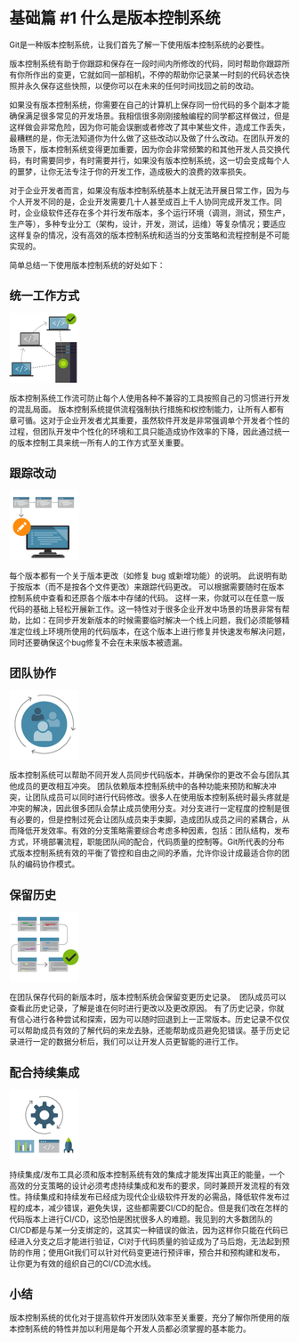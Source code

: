 # 基础篇 #1 什么是版本控制系统

Git是一种版本控制系统，让我们首先了解一下使用版本控制系统的必要性。

版本控制系统有助于你跟踪和保存在一段时间内所修改的代码，同时帮助你跟踪所有你所作出的变更，它就如同一部相机，不停的帮助你记录某一时刻的代码状态快照并永久保存这些快照，以便你可以在未来的任何时间找回之前的改动。

如果没有版本控制系统，你需要在自己的计算机上保存同一份代码的多个副本才能确保满足很多常见的开发场景。我相信很多刚刚接触编程的同学都这样做过，但是这样做会非常危险，因为你可能会误删或者修改了其中某些文件，造成工作丢失，最糟糕的是，你无法知道你为什么做了这些改动以及做了什么改动。在团队开发的场景下，版本控制系统变得更加重要，因为你会非常频繁的和其他开发人员交换代码，有时需要同步，有时需要并行，如果没有版本控制系统，这一切会变成每个人的噩梦，让你无法专注于你的开发工作，造成极大的浪费的效率损失。

对于企业开发者而言，如果没有版本控制系统基本上就无法开展日常工作，因为与个人开发不同的是，企业开发需要几十人甚至成百上千人协同完成开发工作。同时，企业级软件还存在多个并行发布版本，多个运行环境（调测，测试，预生产，生产等），多种专业分工（架构，设计，开发，测试，运维）等复杂情况；要适应这样复杂的情况，没有高效的版本控制系统和适当的分支策略和流程控制是不可能实现的。

简单总结一下使用版本控制系统的好处如下：

## 统一工作方式

![](images/consistent-tools.png)

版本控制系统工作流可防止每个人使用各种不兼容的工具按照自己的习惯进行开发的混乱局面。 版本控制系统提供流程强制执行措施和权控制能力，让所有人都有章可循。这对于企业开发者尤其重要，虽然软件开发是非常强调单个开发者个性的过程，但团队开发中个性化的环境和工具只能造成协作效率的下降，因此通过统一的版本控制工具来统一所有人的工作方式至关重要。

## 跟踪改动

![](images/track-change.png)

每个版本都有一个关于版本更改（如修复 bug 或新增功能）的说明。 此说明有助于按版本（而不是按各个文件更改）来跟踪代码更改。 可以根据需要随时在版本控制系统中查看和还原各个版本中存储的代码。 这样一来，你就可以在任意一版代码的基础上轻松开展新工作。这一特性对于很多企业开发中场景的场景非常有帮助，比如：在同步开发新版本的时候需要临时解决一个线上问题，我们必须能够精准定位线上环境所使用的代码版本，在这个版本上进行修复并快速发布解决问题，同时还要确保这个bug修复不会在未来版本被遗漏。

## 团队协作

![](images/team-work.png)

版本控制系统可以帮助不同开发人员同步代码版本，并确保你的更改不会与团队其他成员的更改相互冲突。 团队依赖版本控制系统中的各种功能来预防和解决冲突，让团队成员可以同时进行代码修改。很多人在使用版本控制系统时最头疼就是冲突的解决，因此很多团队会禁止成员使用分支。对分支进行一定程度的控制是很有必要的，但是控制过死会让团队成员束手束脚，造成团队成员之间的紧耦合，从而降低开发效率。有效的分支策略需要综合考虑多种因素，包括：团队结构，发布方式，环境部署流程，职能团队间的配合，代码质量的控制等。Git所代表的分布式版本控制系统有效的平衡了管控和自由之间的矛盾，允许你设计成最适合你的团队的编码协作模式。

## 保留历史

![](images/history.png)

在团队保存代码的新版本时，版本控制系统会保留变更历史记录。  团队成员可以查看此历史记录，了解是谁在何时进行更改以及更改原因。 有了历史记录，你就有信心进行各种尝试和探索，因为可以随时回退到上一正常版本。历史记录不仅仅可以帮助成员有效的了解代码的来龙去脉，还能帮助成员避免犯错误。基于历史记录进行一定的数据分析后，我们可以让开发人员更智能的进行工作。

## 配合持续集成

![](images/assist-cicd.png)

持续集成/发布工具必须和版本控制系统有效的集成才能发挥出真正的能量，一个高效的分支策略的设计必须考虑持续集成和发布的要求，同时兼顾开发流程的有效性。持续集成和持续发布已经成为现代企业级软件开发的必需品，降低软件发布过程的成本，减少错误，避免失误，这些都需要CI/CD的配合。但是我们改在怎样的代码版本上进行CI/CD，这恐怕是困扰很多人的难题。我见到的大多数团队的CI/CD都是与某一分支绑定的，这其实一种错误的做法，因为这样你只能在代码已经进入分支之后才能进行验证，CI对于代码质量的验证成为了马后炮，无法起到预防的作用；使用Git我们可以针对代码变更进行预评审，预合并和预构建和发布，让你更为有效的组织自己的CI/CD流水线。

## 小结

版本控制系统的优化对于提高软件开发团队效率至关重要，充分了解你所使用的版本控制系统的特性并加以利用是每个开发人员都必须掌握的基本能力。
